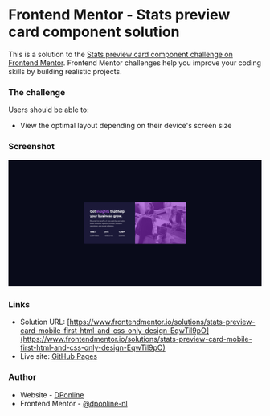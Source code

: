 # Frontend Mentor - Stats preview card component solution

This is a solution to the [Stats preview card component challenge on Frontend Mentor](https://www.frontendmentor.io/challenges/stats-preview-card-component-8JqbgoU62). Frontend Mentor challenges help you improve your coding skills by building realistic projects.

### The challenge

Users should be able to:

-   View the optimal layout depending on their device's screen size

### Screenshot

![](./Screenshot.png)

### Links

-   Solution URL: [https://www.frontendmentor.io/solutions/stats-preview-card-mobile-first-html-and-css-only-design-EqwTil9pO](https://www.frontendmentor.io/solutions/stats-preview-card-mobile-first-html-and-css-only-design-EqwTil9pO)
-   Live site: [GitHub Pages](https://dponline-nl.github.io/FM_stats-preview-card-component/)

### Author

-   Website - [DPonline](https://www.dponline.nl)
-   Frontend Mentor - [@dponline-nl](https://www.frontendmentor.io/profile/dponline-nl)
